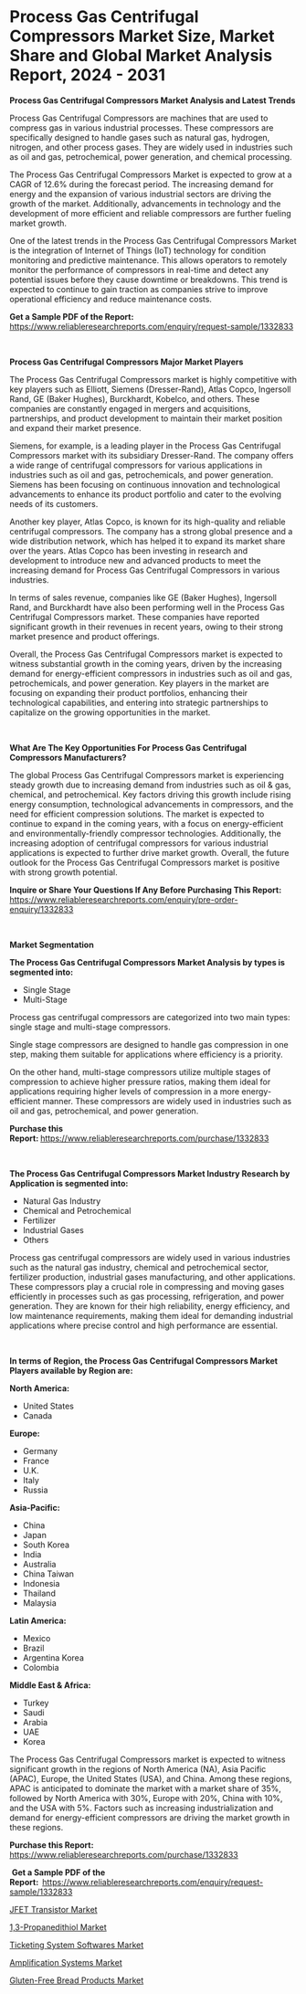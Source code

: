 <p><h1>Process Gas Centrifugal Compressors Market Size, Market Share and Global Market Analysis Report, 2024 - 2031</h1></p><p><strong>Process Gas Centrifugal Compressors Market Analysis and Latest Trends</strong></p>
<p><p>Process Gas Centrifugal Compressors are machines that are used to compress gas in various industrial processes. These compressors are specifically designed to handle gases such as natural gas, hydrogen, nitrogen, and other process gases. They are widely used in industries such as oil and gas, petrochemical, power generation, and chemical processing.</p><p>The Process Gas Centrifugal Compressors Market is expected to grow at a CAGR of 12.6% during the forecast period. The increasing demand for energy and the expansion of various industrial sectors are driving the growth of the market. Additionally, advancements in technology and the development of more efficient and reliable compressors are further fueling market growth.</p><p>One of the latest trends in the Process Gas Centrifugal Compressors Market is the integration of Internet of Things (IoT) technology for condition monitoring and predictive maintenance. This allows operators to remotely monitor the performance of compressors in real-time and detect any potential issues before they cause downtime or breakdowns. This trend is expected to continue to gain traction as companies strive to improve operational efficiency and reduce maintenance costs.</p></p>
<p><strong>Get a Sample PDF of the Report:&nbsp;</strong> <a href="https://www.reliableresearchreports.com/enquiry/request-sample/1332833">https://www.reliableresearchreports.com/enquiry/request-sample/1332833</a></p>
<p>&nbsp;</p>
<p><strong>Process Gas Centrifugal Compressors Major Market Players</strong></p>
<p><p>The Process Gas Centrifugal Compressors market is highly competitive with key players such as Elliott, Siemens (Dresser-Rand), Atlas Copco, Ingersoll Rand, GE (Baker Hughes), Burckhardt, Kobelco, and others. These companies are constantly engaged in mergers and acquisitions, partnerships, and product development to maintain their market position and expand their market presence.</p><p>Siemens, for example, is a leading player in the Process Gas Centrifugal Compressors market with its subsidiary Dresser-Rand. The company offers a wide range of centrifugal compressors for various applications in industries such as oil and gas, petrochemicals, and power generation. Siemens has been focusing on continuous innovation and technological advancements to enhance its product portfolio and cater to the evolving needs of its customers.</p><p>Another key player, Atlas Copco, is known for its high-quality and reliable centrifugal compressors. The company has a strong global presence and a wide distribution network, which has helped it to expand its market share over the years. Atlas Copco has been investing in research and development to introduce new and advanced products to meet the increasing demand for Process Gas Centrifugal Compressors in various industries.</p><p>In terms of sales revenue, companies like GE (Baker Hughes), Ingersoll Rand, and Burckhardt have also been performing well in the Process Gas Centrifugal Compressors market. These companies have reported significant growth in their revenues in recent years, owing to their strong market presence and product offerings.</p><p>Overall, the Process Gas Centrifugal Compressors market is expected to witness substantial growth in the coming years, driven by the increasing demand for energy-efficient compressors in industries such as oil and gas, petrochemicals, and power generation. Key players in the market are focusing on expanding their product portfolios, enhancing their technological capabilities, and entering into strategic partnerships to capitalize on the growing opportunities in the market.</p></p>
<p>&nbsp;</p>
<p><strong>What Are The Key Opportunities For Process Gas Centrifugal Compressors Manufacturers?</strong></p>
<p><p>The global Process Gas Centrifugal Compressors market is experiencing steady growth due to increasing demand from industries such as oil & gas, chemical, and petrochemical. Key factors driving this growth include rising energy consumption, technological advancements in compressors, and the need for efficient compression solutions. The market is expected to continue to expand in the coming years, with a focus on energy-efficient and environmentally-friendly compressor technologies. Additionally, the increasing adoption of centrifugal compressors for various industrial applications is expected to further drive market growth. Overall, the future outlook for the Process Gas Centrifugal Compressors market is positive with strong growth potential.</p></p>
<p><strong>Inquire or Share Your Questions If Any Before Purchasing This Report:</strong> <a href="https://www.reliableresearchreports.com/enquiry/pre-order-enquiry/1332833">https://www.reliableresearchreports.com/enquiry/pre-order-enquiry/1332833</a></p>
<p>&nbsp;</p>
<p><strong>Market Segmentation</strong></p>
<p><strong>The Process Gas Centrifugal Compressors Market Analysis by types is segmented into:</strong></p>
<p><ul><li>Single Stage</li><li>Multi-Stage</li></ul></p>
<p><p>Process gas centrifugal compressors are categorized into two main types: single stage and multi-stage compressors. </p><p>Single stage compressors are designed to handle gas compression in one step, making them suitable for applications where efficiency is a priority. </p><p>On the other hand, multi-stage compressors utilize multiple stages of compression to achieve higher pressure ratios, making them ideal for applications requiring higher levels of compression in a more energy-efficient manner. These compressors are widely used in industries such as oil and gas, petrochemical, and power generation.</p></p>
<p><strong>Purchase this Report:&nbsp;</strong><a href="https://www.reliableresearchreports.com/purchase/1332833">https://www.reliableresearchreports.com/purchase/1332833</a></p>
<p>&nbsp;</p>
<p><strong>The Process Gas Centrifugal Compressors Market Industry Research by Application is segmented into:</strong></p>
<p><ul><li>Natural Gas Industry</li><li>Chemical and Petrochemical</li><li>Fertilizer</li><li>Industrial Gases</li><li>Others</li></ul></p>
<p><p>Process gas centrifugal compressors are widely used in various industries such as the natural gas industry, chemical and petrochemical sector, fertilizer production, industrial gases manufacturing, and other applications. These compressors play a crucial role in compressing and moving gases efficiently in processes such as gas processing, refrigeration, and power generation. They are known for their high reliability, energy efficiency, and low maintenance requirements, making them ideal for demanding industrial applications where precise control and high performance are essential.</p></p>
<p>&nbsp;</p>
<p><strong>In terms of Region, the Process Gas Centrifugal Compressors Market Players available by Region are:</strong></p>
<p>
    <p> <strong> North America: </strong>
        <ul>
            <li>United States</li>
            <li>Canada</li>
        </ul>
        </p> 
    <p> <strong> Europe: </strong>
        <ul>
            <li>Germany</li>
            <li>France</li>
            <li>U.K.</li>
            <li>Italy</li>
            <li>Russia</li>
        </ul>
        </p> 
    <p> <strong> Asia-Pacific: </strong>
        <ul>
            <li>China</li>
            <li>Japan</li>
            <li>South Korea</li>
            <li>India</li>
            <li>Australia</li>
            <li>China Taiwan</li>
            <li>Indonesia</li>
            <li>Thailand</li>
            <li>Malaysia</li>
        </ul>
        </p> 
    <p> <strong> Latin America: </strong>
        <ul>
            <li>Mexico</li>
            <li>Brazil</li>
            <li>Argentina Korea</li>
            <li>Colombia</li>
        </ul>
        </p> 
    <p> <strong> Middle East & Africa: </strong>
        <ul>
            <li>Turkey</li>
            <li>Saudi</li>
            <li>Arabia</li>
            <li>UAE</li>
            <li>Korea</li>
        </ul>
    </p>
    </p>
<p><p>The Process Gas Centrifugal Compressors market is expected to witness significant growth in the regions of North America (NA), Asia Pacific (APAC), Europe, the United States (USA), and China. Among these regions, APAC is anticipated to dominate the market with a market share of 35%, followed by North America with 30%, Europe with 20%, China with 10%, and the USA with 5%. Factors such as increasing industrialization and demand for energy-efficient compressors are driving the market growth in these regions.</p></p>
<p><strong>Purchase this Report: </strong><a href="https://www.reliableresearchreports.com/purchase/1332833">https://www.reliableresearchreports.com/purchase/1332833</a></p>
<p>&nbsp;<strong>Get a Sample PDF of the Report:&nbsp;&nbsp;</strong><a href="https://www.reliableresearchreports.com/enquiry/request-sample/1332833">https://www.reliableresearchreports.com/enquiry/request-sample/1332833</a></p>
<p><strong></strong></p>
<p><p><a href="https://medium.com/@chiragreportprime/decoding-jfet-transistor-market-metrics-market-share-trends-and-growth-patterns-ba863b38b23b">JFET Transistor Market</a></p><p><a href="https://github.com/provorikovar/Market-Research-Report-List-3/blob/main/13-propanedithiol-market.md">1,3-Propanedithiol Market</a></p><p><a href="https://medium.com/@joannknox666/ticketing-system-softwares-market-competitive-analysis-market-trends-and-forecast-to-2031-48dd37f853b4">Ticketing System Softwares Market</a></p><p><a href="https://medium.com/@joannknox666/amplification-systems-market-analysis-its-cagr-market-segmentation-and-global-industry-overview-42ccd9651101">Amplification Systems Market</a></p><p><a href="https://github.com/angelajermaine/Market-Research-Report-List-2/blob/main/gluten-free-bread-products-market.md">Gluten-Free Bread Products Market</a></p></p>